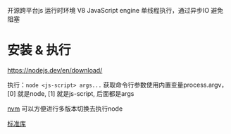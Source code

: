 开源跨平台js 运行时环境
V8 JavaScript engine
单线程执行，通过异步IO 避免阻塞

# 安装 & 执行
<https://nodejs.dev/en/download/>

执行：`node <js-script> args...`
获取命令行参数使用内置变量process.argv，[0] 就是node, [1] 就是js-script, 后面都是args

[nvm](https://github.com/nvm-sh/nvm) 可以方便进行多版本切换去执行node

[标准库](https://nodejs.org/api/)